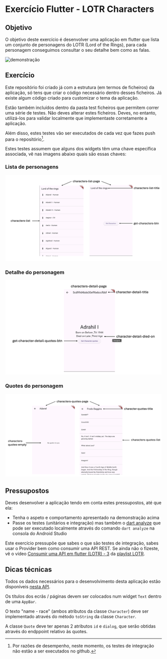 # Exercício Flutter - LOTR Characters

## Objetivo

O objetivo deste exercício é desenvolver uma aplicação em flutter que lista um conjunto de personagens do LOTR (Lord of the Rings),
para cada personagem conseguimos consultar o seu detalhe bem como as falas.

![demonstração](./docs/demo.gif)

## Exercício

Este repositório foi criado já com a estrutura (em termos de ficheiros) da aplicação, só tens que criar o código necessário
dentro desses ficheiros. Já existe algum código criado para customizar o tema da aplicação.

Estão também incluídos dentro da pasta test ficheiros que permitem correr uma série de testes. Não deves alterar
estes ficheiros. Deves, no entanto, utilizá-los para validar localmente que implementaste corretamente a aplicação.

Além disso, estes testes vão ser executados de cada vez que fazes push para o repositório[^1].

Estes testes assumem que alguns dos widgets têm uma chave específica associada, vê nas imagens abaixo quais são essas chaves:

### Lista de personagens

![chaves dos widgets](./docs/list.png)

### Detalhe do personagem

![chaves dos widgets](./docs/detail.png)

### Quotes do personagem

![chaves dos widgets](./docs/quotes.png)

## Pressupostos

Deves desenvolver a aplicação tendo em conta estes pressupostos, até que ela:
* Tenha o aspeto e comportamento apresentado na demonstração acima
* Passe os testes (unitários e integração) mas também o [dart analyze](https://dart.dev/tools/dart-analyze) que pode ser executado localmente através do comando `dart analyze` na consola do Android Studio

Este exercício pressupõe que sabes o que são testes de integração, sabes usar o Provider bem como consumir uma API REST. Se ainda não o fizeste,
vê o vídeo [Consumir uma API em flutter (LOTR) - 3](https://youtu.be/2ocHgcOILD8?si=RAH6tySna01xdWu0) da [playlist LOTR](https://www.youtube.com/watch?v=x0tIkh1vb7k&list=PLGtUp9f8b5M2hktI5znPykHod2zl5td8g&ab_).

## Dicas técnicas
Todos os dados necessários para o desenvolvimento desta aplicação estão disponíveis [nesta API](https://the-one-api.dev).

Os títulos dos ecrãs / páginas devem ser colocados num widget `Text` dentro de uma `AppBar`.

O texto "name - race" (ambos atributos da classe `Character`) deve ser implementado através do método `toString` da classe `Character`.

A classe `Quote` deve ter apenas 2 atributos `id` e `dialog`, que serão obtidas através do endppoint relativo às quotes.

[^1]: Por razões de desempenho, neste momento, os testes de integração não estão a ser executados no github.